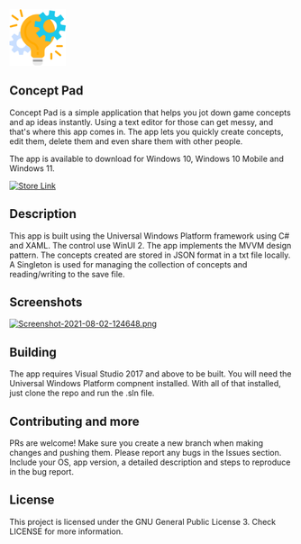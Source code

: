 <img src="ConceptPad/Assets/app-icon.png" width="100" height="100" />
<h2>Concept Pad</h2>

Concept Pad is a simple application that helps you jot down game concepts and ap ideas instantly. Using a text editor for those can get messy, and that's where this app comes in. The app lets you quickly create concepts, edit them, delete them and even share them with other people. 

The app is available to download for Windows 10, Windows 10 Mobile and Windows 11. 

<a href='https://www.microsoft.com/p/concept-pad/9n9cv4ts3vb1'><img src='https://developer.microsoft.com/en-us/store/badges/images/English_get-it-from-MS.png' alt='Store Link' height="50px"/></a>

## Description
This app is built using the Universal Windows Platform framework using C# and XAML. The control use WinUI 2. The app implements the MVVM design pattern. The concepts created are stored in JSON format in a txt file locally. A Singleton is used for managing the collection of concepts and reading/writing to the save file.

## Screenshots
[![Screenshot-2021-08-02-124648.png](https://i.postimg.cc/hv0F7pst/Screenshot-2021-08-02-124648.png)](https://postimg.cc/Fk1CMbwM)

## Building
The app requires Visual Studio 2017 and above to be built. You will need the Universal Windows Platform compnent installed. With all of that installed, just clone the repo and run the .sln file. 

## Contributing and more
PRs are welcome! Make sure you create a new branch when making changes and pushing them. 
Please report any bugs in the Issues section. Include your OS, app version, a detailed description and steps to reproduce in the bug report.

## License 
This project is licensed under the GNU General Public License 3. Check LICENSE for more information.
